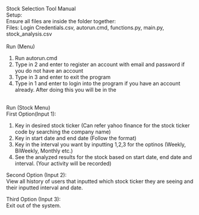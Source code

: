 Stock Selection Tool Manual\
Setup:\
Ensure all files are inside the folder together:\
Files: Login Credentials.csv, autorun.cmd, functions.py, main.py, stock_analysis.csv\
\
Run (Menu)
1. Run autorun.cmd
2. Type in 2 and enter to register an account with email and password if you do not have an account
3. Type in 3 and enter to exit the program
4. Type in 1 and enter to login into the program if you have an account already. After doing this you will be in the 

\
Run (Stock Menu)\
First Option(Input 1):
1. Key in desired stock ticker (Can refer yahoo finance for the stock ticker code by searching the company name)
2. Key in start date and end date (Follow the format)
3. Key in the interval you want by inputting 1,2,3 for the optinos (Weekly, BiWeekly, Monthly etc.)
4. See the analyzed results for the stock based on start date, end date and interval. (Your activity will be recorded)

Second Option (Input 2):\
View all history of users that inputted which stock ticker they are seeing and their inputted interval and date.

Third Option (Input 3):\
Exit out of the system.
